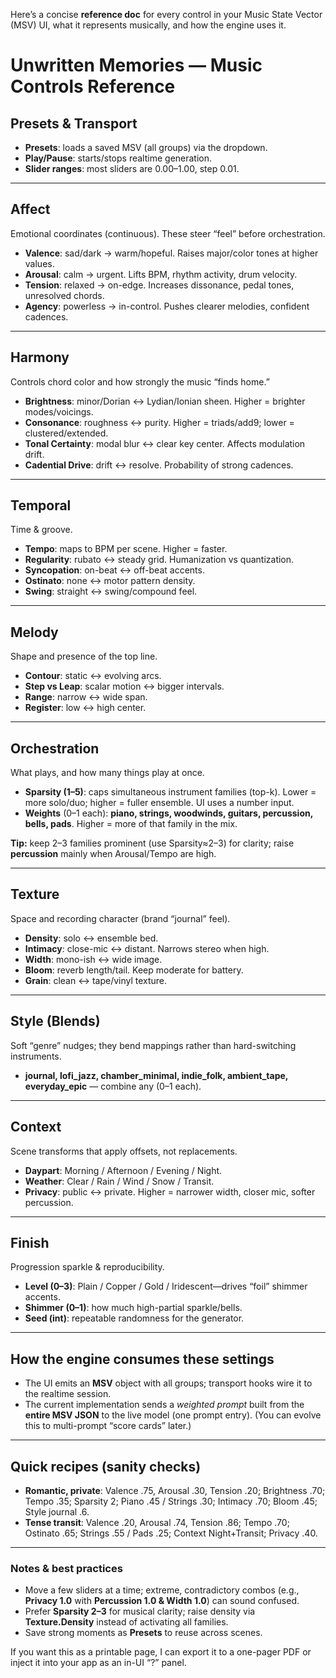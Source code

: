 Here’s a concise **reference doc** for every control in your Music State Vector (MSV) UI, what it represents musically, and how the engine uses it.

# Unwritten Memories — Music Controls Reference

## Presets & Transport

* **Presets**: loads a saved MSV (all groups) via the dropdown. 
* **Play/Pause**: starts/stops realtime generation. 
* **Slider ranges**: most sliders are 0.00–1.00, step 0.01. 

---

## Affect

Emotional coordinates (continuous). These steer “feel” before orchestration.

* **Valence**: sad/dark → warm/hopeful. Raises major/color tones at higher values. 
* **Arousal**: calm → urgent. Lifts BPM, rhythm activity, drum velocity. 
* **Tension**: relaxed → on-edge. Increases dissonance, pedal tones, unresolved chords. 
* **Agency**: powerless → in-control. Pushes clearer melodies, confident cadences. 

---

## Harmony

Controls chord color and how strongly the music “finds home.”

* **Brightness**: minor/Dorian ↔ Lydian/Ionian sheen. Higher = brighter modes/voicings. 
* **Consonance**: roughness ↔ purity. Higher = triads/add9; lower = clustered/extended. 
* **Tonal Certainty**: modal blur ↔ clear key center. Affects modulation drift. 
* **Cadential Drive**: drift ↔ resolve. Probability of strong cadences. 

---

## Temporal

Time & groove.

* **Tempo**: maps to BPM per scene. Higher = faster. 
* **Regularity**: rubato ↔ steady grid. Humanization vs quantization. 
* **Syncopation**: on-beat ↔ off-beat accents. 
* **Ostinato**: none ↔ motor pattern density. 
* **Swing**: straight ↔ swing/compound feel. 

---

## Melody

Shape and presence of the top line.

* **Contour**: static ↔ evolving arcs. 
* **Step vs Leap**: scalar motion ↔ bigger intervals. 
* **Range**: narrow ↔ wide span. 
* **Register**: low ↔ high center. 

---

## Orchestration

What plays, and how many things play at once.

* **Sparsity (1–5)**: caps simultaneous instrument families (top-k). Lower = more solo/duo; higher = fuller ensemble. UI uses a number input.  
* **Weights** (0–1 each): **piano, strings, woodwinds, guitars, percussion, bells, pads**. Higher = more of that family in the mix.  

**Tip:** keep 2–3 families prominent (use Sparsity≈2–3) for clarity; raise **percussion** mainly when Arousal/Tempo are high.

---

## Texture

Space and recording character (brand “journal” feel).

* **Density**: solo ↔ ensemble bed. 
* **Intimacy**: close-mic ↔ distant. Narrows stereo when high. 
* **Width**: mono-ish ↔ wide image. 
* **Bloom**: reverb length/tail. Keep moderate for battery. 
* **Grain**: clean ↔ tape/vinyl texture. 

---

## Style (Blends)

Soft “genre” nudges; they bend mappings rather than hard-switching instruments.

* **journal, lofi_jazz, chamber_minimal, indie_folk, ambient_tape, everyday_epic** — combine any (0–1 each). 

---

## Context

Scene transforms that apply offsets, not replacements.

* **Daypart**: Morning / Afternoon / Evening / Night.  
* **Weather**: Clear / Rain / Wind / Snow / Transit.  
* **Privacy**: public ↔ private. Higher = narrower width, closer mic, softer percussion. 

---

## Finish

Progression sparkle & reproducibility.

* **Level (0–3)**: Plain / Copper / Gold / Iridescent—drives “foil” shimmer accents.  
* **Shimmer (0–1)**: how much high-partial sparkle/bells. 
* **Seed (int)**: repeatable randomness for the generator. 

---

## How the engine consumes these settings

* The UI emits an **MSV** object with all groups; transport hooks wire it to the realtime session. 
* The current implementation sends a *weighted prompt* built from the **entire MSV JSON** to the live model (one prompt entry). (You can evolve this to multi-prompt “score cards” later.) 

---

## Quick recipes (sanity checks)

* **Romantic, private**: Valence .75, Arousal .30, Tension .20; Brightness .70; Tempo .35; Sparsity 2; Piano .45 / Strings .30; Intimacy .70; Bloom .45; Style journal .6. 
* **Tense transit**: Valence .20, Arousal .74, Tension .86; Tempo .70; Ostinato .65; Strings .55 / Pads .25; Context Night+Transit; Privacy .40. 

---

### Notes & best practices

* Move a few sliders at a time; extreme, contradictory combos (e.g., **Privacy 1.0** with **Percussion 1.0 & Width 1.0**) can sound confused.
* Prefer **Sparsity 2–3** for musical clarity; raise density via **Texture.Density** instead of activating all families.
* Save strong moments as **Presets** to reuse across scenes. 

If you want this as a printable page, I can export it to a one-pager PDF or inject it into your app as an in-UI “?” panel.
